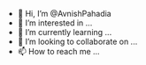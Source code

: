 - 👋 Hi, I’m @AvnishPahadia
- 👀 I’m interested in ...
- 🌱 I’m currently learning ...
- 💞️ I’m looking to collaborate on ...
- 📫 How to reach me ...

<!---
AvnishPahadia/AvnishPahadia is a ✨ special ✨ repository because its `README.md` (this file) appears on your GitHub profile.
You can click the Preview link to take a look at your changes.
--->
